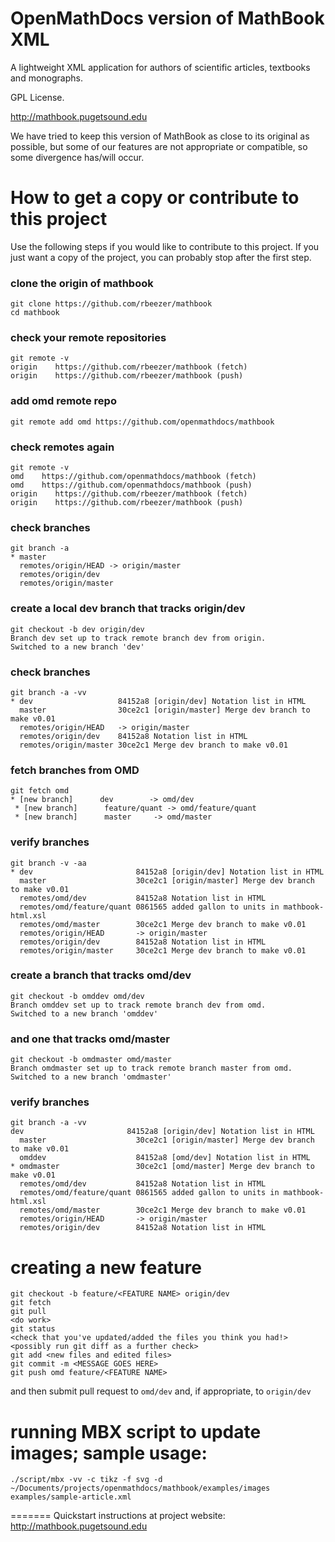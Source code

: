 OpenMathDocs version of MathBook XML
============

A lightweight XML application for authors of scientific articles, textbooks and monographs.

GPL License.

http://mathbook.pugetsound.edu

We have tried to keep this version of MathBook as close to 
its original as possible, but some of our features are 
not appropriate or compatible, so some divergence has/will occur.

# How to get a copy or contribute to this project
Use the following steps if you would like to contribute 
to this project. If you just want a copy of the project, 
you can probably stop after the first step.

### clone the origin of mathbook
    git clone https://github.com/rbeezer/mathbook
    cd mathbook
### check your remote repositories
    git remote -v
    origin    https://github.com/rbeezer/mathbook (fetch)
    origin    https://github.com/rbeezer/mathbook (push)
### add omd remote repo
    git remote add omd https://github.com/openmathdocs/mathbook
### check remotes again
    git remote -v
    omd    https://github.com/openmathdocs/mathbook (fetch)
    omd    https://github.com/openmathdocs/mathbook (push)
    origin    https://github.com/rbeezer/mathbook (fetch)
    origin    https://github.com/rbeezer/mathbook (push)
### check branches
    git branch -a
    * master
      remotes/origin/HEAD -> origin/master
      remotes/origin/dev
      remotes/origin/master
### create a local dev branch that tracks origin/dev
    git checkout -b dev origin/dev
    Branch dev set up to track remote branch dev from origin.
    Switched to a new branch 'dev'
### check branches
    git branch -a -vv
    * dev                   84152a8 [origin/dev] Notation list in HTML
      master                30ce2c1 [origin/master] Merge dev branch to make v0.01
      remotes/origin/HEAD   -> origin/master
      remotes/origin/dev    84152a8 Notation list in HTML
      remotes/origin/master 30ce2c1 Merge dev branch to make v0.01
### fetch branches from OMD
    git fetch omd
    * [new branch]      dev        -> omd/dev
     * [new branch]      feature/quant -> omd/feature/quant
     * [new branch]      master     -> omd/master
### verify branches
    git branch -v -aa
    * dev                       84152a8 [origin/dev] Notation list in HTML
      master                    30ce2c1 [origin/master] Merge dev branch to make v0.01
      remotes/omd/dev           84152a8 Notation list in HTML
      remotes/omd/feature/quant 0861565 added gallon to units in mathbook-html.xsl
      remotes/omd/master        30ce2c1 Merge dev branch to make v0.01
      remotes/origin/HEAD       -> origin/master
      remotes/origin/dev        84152a8 Notation list in HTML
      remotes/origin/master     30ce2c1 Merge dev branch to make v0.01
### create a branch that tracks omd/dev
    git checkout -b omddev omd/dev
    Branch omddev set up to track remote branch dev from omd.
    Switched to a new branch 'omddev'
### and one that tracks omd/master
    git checkout -b omdmaster omd/master
    Branch omdmaster set up to track remote branch master from omd.
    Switched to a new branch 'omdmaster'
### verify branches
    git branch -a -vv
    dev                       84152a8 [origin/dev] Notation list in HTML
      master                    30ce2c1 [origin/master] Merge dev branch to make v0.01
      omddev                    84152a8 [omd/dev] Notation list in HTML
    * omdmaster                 30ce2c1 [omd/master] Merge dev branch to make v0.01
      remotes/omd/dev           84152a8 Notation list in HTML
      remotes/omd/feature/quant 0861565 added gallon to units in mathbook-html.xsl
      remotes/omd/master        30ce2c1 Merge dev branch to make v0.01
      remotes/origin/HEAD       -> origin/master
      remotes/origin/dev        84152a8 Notation list in HTML
# creating a new feature
    git checkout -b feature/<FEATURE NAME> origin/dev
    git fetch
    git pull
    <do work>
    git status
    <check that you've updated/added the files you think you had!>
    <possibly run git diff as a further check>
    git add <new files and edited files>
    git commit -m <MESSAGE GOES HERE>
    git push omd feature/<FEATURE NAME>

and then submit pull request to `omd/dev` and, if appropriate, to `origin/dev`

# running MBX script to update images; sample usage:
    ./script/mbx -vv -c tikz -f svg -d ~/Documents/projects/openmathdocs/mathbook/examples/images examples/sample-article.xml
=======
Quickstart instructions at project website:  http://mathbook.pugetsound.edu

